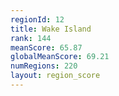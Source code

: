 ```yaml
---
regionId: 12
title: Wake Island
rank: 144
meanScore: 65.87
globalMeanScore: 69.21
numRegions: 220
layout: region_score
---
```

